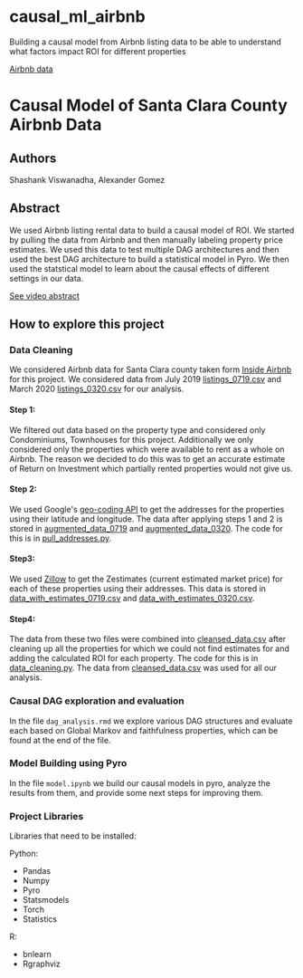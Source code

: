# causal_ml_airbnb
Building a causal model from Airbnb listing data to be able to understand what factors impact ROI for different properties

[Airbnb data](http://insideairbnb.com/get-the-data.html)


# Causal Model of Santa Clara County Airbnb Data

## Authors 

Shashank Viswanadha, Alexander Gomez

## Abstract

We used Airbnb listing rental data to build a causal model of ROI. We started by pulling the data from Airbnb and then manually labeling property price estimates. We used this data to test multiple DAG architectures and then used the best DAG architecture to build a statistical model in Pyro. We then used the statstical model to learn about the causal effects of different settings in our data.

[See video abstract](https://youtu.be/adiQcwsGX2Y)

## How to explore this project

### Data Cleaning

We considered Airbnb data for Santa Clara county taken form [Inside Airbnb](http://insideairbnb.com/get-the-data.html) for this project. We considered data from July 2019 [listings_0719.csv](data/listings_0719.csv) and March 2020 [listings_0320.csv](data/listings_0320.csv) for our analysis. 

#### Step 1: 
We filtered out data based on the property type and considered only Condominiums, Townhouses for this project. Additionally we only considered only the properties which were available to rent as a whole on Airbnb. The reason we decided to do this was to get an accurate estimate of Return on Investment which partially rented properties would not give us.
#### Step 2:
We used Google's [geo-coding API](https://developers.google.com/maps/documentation/geocoding/start?utm_source=google&utm_medium=cpc&utm_campaign=FY18-Q2-global-demandgen-paidsearchonnetworkhouseads-cs-maps_contactsal_saf&utm_content=text-ad-none-none-DEV_c-CRE_315916117595-ADGP_Hybrid+%7C+AW+SEM+%7C+BKWS+~+Google+Maps+Geocoding+API-KWID_43700039136946117-kwd-300650646186-userloc_9004054&utm_term=KW_google%20geocoding%20api-ST_google+geocoding+api&gclid=CjwKCAjwnIr1BRAWEiwA6GpwNYs9HqeKeAm07opBtifC1HqKtl2GTBfPIQz2365hvhJp4v2jhtcbxhoCVbIQAvD_BwE)
to get the addresses for the properties using their latitude and longitude. The data after applying steps 1 and 2 is stored in [augmented_data_0719](data/augmented_data_0719.csv) and [augmented_data_0320](data/augmented_data_0320.csv). The code for this is in [pull_addresses.py](pull_addresses.py).
#### Step3:
We used [Zillow](https://www.zillow.com) to get the Zestimates (current estimated market price) for each of these properties using their addresses. This data is stored in [data_with_estimates_0719.csv](data/data_with_estimates_0719.csv) and [data_with_estimates_0320.csv](data/data_with_estimates_0320.csv).
#### Step4:
The data from these two files were combined into [cleansed_data.csv](data/cleansed_data.csv) after cleaning up all the properties for which we could not find estimates for and adding the calculated ROI for each property. The code for this is in [data_cleaning.py](data_cleaning.py). The data from [cleansed_data.csv](data/cleansed_data.csv) was used for all our analysis.

### Causal DAG exploration and evaluation

In the file `dag_analysis.rmd` we explore various DAG structures and evaluate each based on Global Markov and faithfulness properties, which can be found at the end of the file.

### Model Building using Pyro

In the file `model.ipynb` we build our causal models in pyro, analyze the results from them, and provide some next steps for improving them.

### Project Libraries

Libraries that need to be installed:

Python:
- Pandas
- Numpy
- Pyro
- Statsmodels
- Torch
- Statistics

R:
- bnlearn
- Rgraphviz
